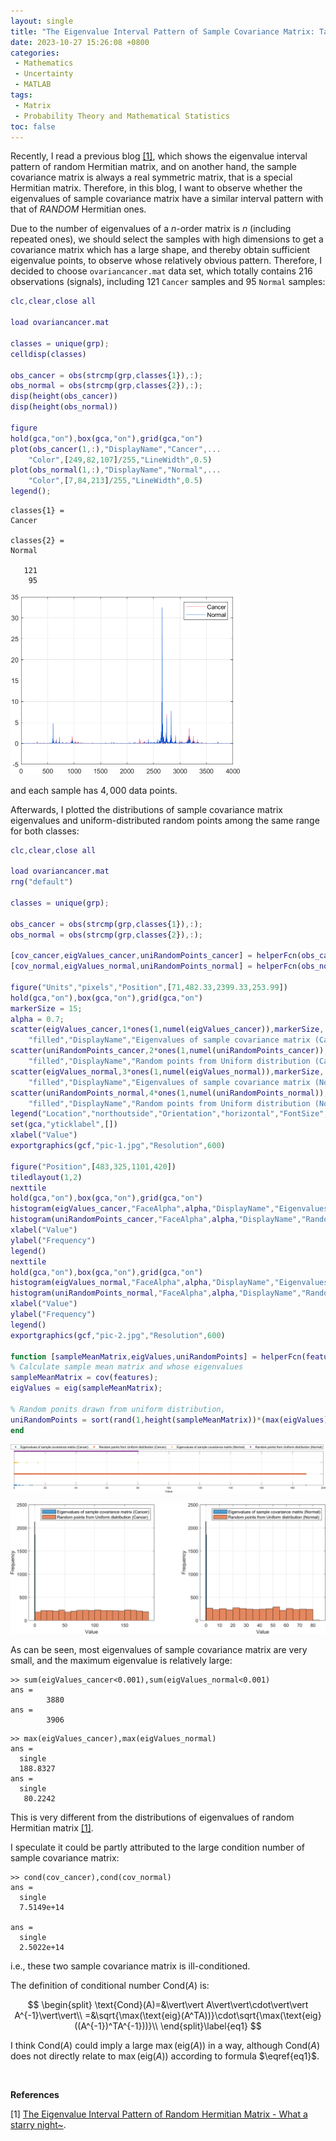 ```yaml
---
layout: single
title: "The Eigenvalue Interval Pattern of Sample Covariance Matrix: Taking `ovariancancer.mat` Data Set as an Example"
date: 2023-10-27 15:26:08 +0800
categories:
 - Mathematics
 - Uncertainty
 - MATLAB
tags:
 - Matrix
 - Probability Theory and Mathematical Statistics
toc: false
---
```


Recently, I read a previous blog [[1]](#ref), which shows the eigenvalue interval pattern of random Hermitian matrix, and on another hand, the sample covariance matrix is always a real symmetric matrix, that is a special Hermitian matrix. Therefore, in this blog, I want to observe whether the eigenvalues of sample covariance matrix have a similar interval pattern with that of *RANDOM* Hermitian ones.

Due to the number of eigenvalues of a $n$-order matrix is $n$ (including repeated ones), we should select the samples with high dimensions to get a covariance matrix which has a large shape, and thereby obtain sufficient eigenvalue points, to observe whose relatively obvious pattern. Therefore, I decided to choose `ovariancancer.mat` data set, which totally contains $216$ observations (signals), including $121$ `Cancer` samples and $95$ `Normal` samples:

```matlab
clc,clear,close all

load ovariancancer.mat

classes = unique(grp);
celldisp(classes)

obs_cancer = obs(strcmp(grp,classes{1}),:);
obs_normal = obs(strcmp(grp,classes{2}),:);
disp(height(obs_cancer))
disp(height(obs_normal))

figure
hold(gca,"on"),box(gca,"on"),grid(gca,"on")
plot(obs_cancer(1,:),"DisplayName","Cancer",...
    "Color",[249,82,107]/255,"LineWidth",0.5)
plot(obs_normal(1,:),"DisplayName","Normal",...
    "Color",[7,84,213]/255,"LineWidth",0.5)
legend();
```

```
classes{1} =
Cancer

classes{2} =
Normal

   121
    95
```

<img src="https://raw.githubusercontent.com/HelloWorld-1017/blog-images/main/imgs/202310271406847.png" alt="image-20231027140645745" style="zoom:50%;" />

and each sample has $4,000$ data points. 

Afterwards, I plotted the distributions of sample covariance matrix eigenvalues and uniform-distributed random points among the same range for both classes:

```matlab
clc,clear,close all

load ovariancancer.mat
rng("default")

classes = unique(grp);

obs_cancer = obs(strcmp(grp,classes{1}),:);
obs_normal = obs(strcmp(grp,classes{2}),:);

[cov_cancer,eigValues_cancer,uniRandomPoints_cancer] = helperFcn(obs_cancer);
[cov_normal,eigValues_normal,uniRandomPoints_normal] = helperFcn(obs_normal);

figure("Units","pixels","Position",[71,482.33,2399.33,253.99])
hold(gca,"on"),box(gca,"on"),grid(gca,"on")
markerSize = 15;
alpha = 0.7;
scatter(eigValues_cancer,1*ones(1,numel(eigValues_cancer)),markerSize, ...
    "filled","DisplayName","Eigenvalues of sample covariance matrix (Cancer)","MarkerFaceAlpha",alpha)
scatter(uniRandomPoints_cancer,2*ones(1,numel(uniRandomPoints_cancer)),markerSize, ...
    "filled","DisplayName","Random points from Uniform distribution (Cancer)","MarkerFaceAlpha",alpha)
scatter(eigValues_normal,3*ones(1,numel(eigValues_normal)),markerSize, ...
    "filled","DisplayName","Eigenvalues of sample covariance matrix (Normal)","MarkerFaceAlpha",alpha)
scatter(uniRandomPoints_normal,4*ones(1,numel(uniRandomPoints_normal)),markerSize, ...
    "filled","DisplayName","Random points from Uniform distribution (Normal)","MarkerFaceAlpha",alpha)
legend("Location","northoutside","Orientation","horizontal","FontSize",11)
set(gca,"yticklabel",[])
xlabel("Value")
exportgraphics(gcf,"pic-1.jpg","Resolution",600)

figure("Position",[483,325,1101,420])
tiledlayout(1,2)
nexttile
hold(gca,"on"),box(gca,"on"),grid(gca,"on")
histogram(eigValues_cancer,"FaceAlpha",alpha,"DisplayName","Eigenvalues of sample covariance matrix (Cancer)")
histogram(uniRandomPoints_cancer,"FaceAlpha",alpha,"DisplayName","Random points from Uniform distribution (Cancer)")
xlabel("Value")
ylabel("Frequency")
legend()
nexttile
hold(gca,"on"),box(gca,"on"),grid(gca,"on")
histogram(eigValues_normal,"FaceAlpha",alpha,"DisplayName","Eigenvalues of sample covariance matrix (Normal)")
histogram(uniRandomPoints_normal,"FaceAlpha",alpha,"DisplayName","Random points from Uniform distribution (Normal)")
xlabel("Value")
ylabel("Frequency")
legend()
exportgraphics(gcf,"pic-2.jpg","Resolution",600)

function [sampleMeanMatrix,eigValues,uniRandomPoints] = helperFcn(features)
% Calculate sample mean matrix and whose eigenvalues
sampleMeanMatrix = cov(features);
eigValues = eig(sampleMeanMatrix);

% Random ponits drawn from uniform distribution,
uniRandomPoints = sort(rand(1,height(sampleMeanMatrix))*(max(eigValues)-min(eigValues))+min(eigValues));
end
```

![pic-1](https://raw.githubusercontent.com/HelloWorld-1017/blog-images/main/imgs/202310271538580.jpg)

![pic-2](https://raw.githubusercontent.com/HelloWorld-1017/blog-images/main/imgs/202310271446269.jpg)

As can be seen, most eigenvalues of sample covariance matrix are very small, and the maximum eigenvalue is relatively large:

```
>> sum(eigValues_cancer<0.001),sum(eigValues_normal<0.001)
ans =
        3880
ans =
        3906
```

```
>> max(eigValues_cancer),max(eigValues_normal)
ans =
  single
  188.8327
ans =
  single
   80.2242
```

This is very different from the distributions of eigenvalues of random Hermitian matrix [[1]](#ref).

I speculate it could be partly attributed to the large condition number of sample covariance matrix:

```
>> cond(cov_cancer),cond(cov_normal)
ans =
  single
  7.5149e+14

ans =
  single
  2.5022e+14
```

i.e., these two sample covariance matrix is ill-conditioned.

The definition of conditional number $\text{Cond}(A)$ is:

$$
\begin{split}
\text{Cond}(A)=&\vert\vert A\vert\vert\cdot\vert\vert A^{-1}\vert\vert\\
=&\sqrt{\max(\text{eig}(A^TA))}\cdot\sqrt{\max(\text{eig}((A^{-1})^TA^{-1}))}\\
\end{split}\label{eq1}
$$

I think $\text{Cond}(A)$ could imply a large $\max(\text{eig}(A))$ in a way, although $\text{Cond}(A)$ does not directly relate to $\max(\text{eig}(A))$ according to formula $\eqref{eq1}$.

<br>

<div id="ref"></div>

**References**

[1] [The Eigenvalue Interval Pattern of Random Hermitian Matrix - What a starry night~](https://helloworld-1017.github.io/2023-04-21/18-44-31.html).